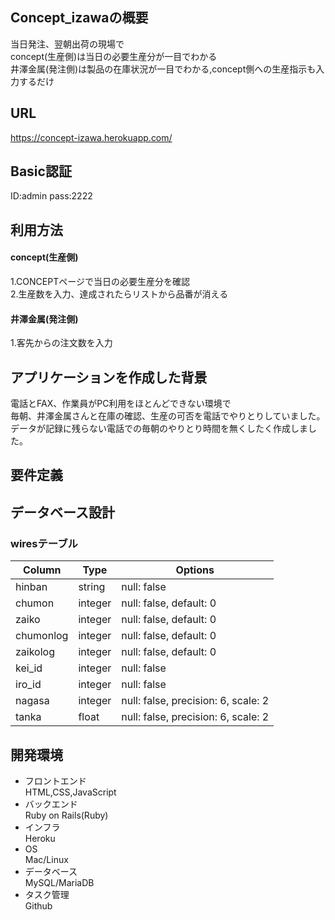 ## Concept_izawaの概要
当日発注、翌朝出荷の現場で  
concept(生産側)は当日の必要生産分が一目でわかる  
井澤金属(発注側)は製品の在庫状況が一目でわかる,concept側への生産指示も入力するだけ

## URL
https://concept-izawa.herokuapp.com/

## Basic認証
ID:admin
pass:2222

## 利用方法
#### concept(生産側)
1.CONCEPTページで当日の必要生産分を確認  
2.生産数を入力、達成されたらリストから品番が消える
#### 井澤金属(発注側)
1.客先からの注文数を入力

## アプリケーションを作成した背景
電話とFAX、作業員がPC利用をほとんどできない環境で  
毎朝、井澤金属さんと在庫の確認、生産の可否を電話でやりとりしていました。  
データが記録に残らない電話での毎朝のやりとり時間を無くしたく作成しました。

## 要件定義

## データベース設計

### wiresテーブル
| Column    | Type    | Options                             |
| ----------| --------| ------------------------------------|
| hinban    | string  | null: false                         |
| chumon    | integer | null: false, default: 0             |
| zaiko     | integer | null: false, default: 0             |
| chumonlog | integer | null: false, default: 0             |
| zaikolog  | integer | null: false, default: 0             |
| kei_id    | integer | null: false                         |
| iro_id    | integer | null: false                         |
| nagasa    | integer | null: false, precision: 6, scale: 2 |
| tanka     | float   | null: false, precision: 6, scale: 2 |

## 開発環境
- フロントエンド  
HTML,CSS,JavaScript  
- バックエンド  
Ruby on Rails(Ruby)  
- インフラ  
Heroku  
- OS  
Mac/Linux  
- データベース  
MySQL/MariaDB  
- タスク管理  
Github  